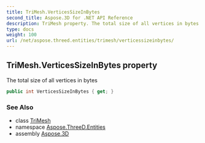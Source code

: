 ```yaml
---
title: TriMesh.VerticesSizeInBytes
second_title: Aspose.3D for .NET API Reference
description: TriMesh property. The total size of all vertices in bytes
type: docs
weight: 100
url: /net/aspose.threed.entities/trimesh/verticessizeinbytes/
---
```

## TriMesh.VerticesSizeInBytes property

The total size of all vertices in bytes

```csharp
public int VerticesSizeInBytes { get; }
```

### See Also

* class [TriMesh](../)
* namespace [Aspose.ThreeD.Entities](../../trimesh/)
* assembly [Aspose.3D](../../../)


